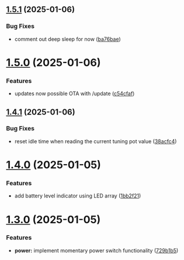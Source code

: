 ## [1.5.1](https://github.com/olipayne/Arduino-Morse-Radio/compare/v1.5.0...v1.5.1) (2025-01-06)


### Bug Fixes

* comment out deep sleep for now ([ba76bae](https://github.com/olipayne/Arduino-Morse-Radio/commit/ba76bae5f540550102761b22a291b628c8f4d6f4))



# [1.5.0](https://github.com/olipayne/Arduino-Morse-Radio/compare/v1.4.1...v1.5.0) (2025-01-06)


### Features

* updates now possible OTA with /update ([c54cfaf](https://github.com/olipayne/Arduino-Morse-Radio/commit/c54cfaf62fffe5f5236d91a019c55a1a38f19068))



## [1.4.1](https://github.com/olipayne/Arduino-Morse-Radio/compare/v1.4.0...v1.4.1) (2025-01-06)


### Bug Fixes

* reset idle time when reading the current tuning pot value ([38acfc4](https://github.com/olipayne/Arduino-Morse-Radio/commit/38acfc4ccf37342397594f51b4742117278732da))



# [1.4.0](https://github.com/olipayne/Arduino-Morse-Radio/compare/v1.3.0...v1.4.0) (2025-01-05)


### Features

* add battery level indicator using LED array ([1bb2f21](https://github.com/olipayne/Arduino-Morse-Radio/commit/1bb2f21452901c93cfbf712d6c471598c6af7258))



# [1.3.0](https://github.com/olipayne/Arduino-Morse-Radio/compare/v1.2.0...v1.3.0) (2025-01-05)


### Features

* **power:** implement momentary power switch functionality ([729b1b5](https://github.com/olipayne/Arduino-Morse-Radio/commit/729b1b56976dbf1bdefa7ff402d5fba7c0ead552))




